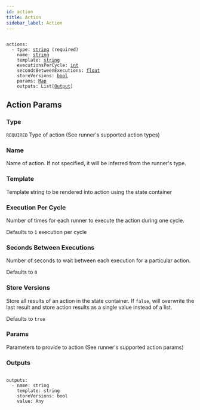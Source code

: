 ```yaml
---
id: action
title: Action
sidebar_label: Action
---
```


<pre><code>
actions:
  - type: <a href="#type">string</a> (required)
    name: <a href="#name">string</a>
    template: <a href="#template">string</a>
    executionsPerCycle: <a href="#executions-per-cycle">int</a>
    secondsBetweenExecutions: <a href="#seconds-between-executions">float</a>
    storeVersions: <a href="#store-versions">bool</a>
    params: <a href="#params">Map</a>
    outputs: List[<a href="#outputs">Output</a>]
</code></pre>


## Action Params

### Type

`REQUIRED` Type of action (See runner's supported action types)

### Name

Name of action. If not specified, it will be inferred from the runner's type.

### Template

Template string to be rendered into action using the state container

### Execution Per Cycle

Number of times for each runner to execute the action during one cycle.

Defaults to `1` execution per cycle

### Seconds Between Executions

Number of seconds to wait between each execution for a particular action.

Defaults to `0`

### Store Versions

Store all results of an action in the state container. If `false`, will overwrite
the last result and store action results as a single value instead of a list.

Defaults to `true`

### Params

Parameters to provide to action (See runner's supported action params)

### Outputs

<pre><code>
outputs:
  - name: string
    template: string
    storeVersions: bool
    value: Any
</code></pre>

<!-- This is a link to an [external page.](http://www.example.com) -->
